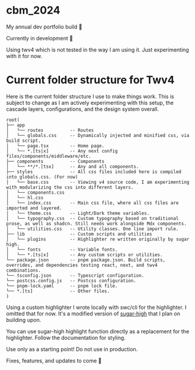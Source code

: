 # cbm_2024

My annual dev portfolio build 🫡

Currently in development 🚧

Using twv4 which is not tested in the way I am using it. Just experimenting with it for now.

# Current folder structure for Twv4

Here is the current folder structure I use to make things work. This is subject to change as I am actively experimenting with this setup, the cascade layers, configurations, and the design system overall. 

```
root(
├── app
│   └── routes          -- Routes
│   └── globals.css     -- Dynamically injected and minified css, via build script.
│   └── page.tsx        -- Home page.
│   └── *.[ts|x]        -- Any next config files/components/middleware/etc.
├── components          -- Components
│   └── **/*.[tsx]      -- Any and all components.
├── styles              -- All css files included here is compiled into globals.css. (For now)
│   └── base.css        -- Viewing v4 source code, I am experimenting with modularizing the css into different layers.
│   └── components.css
│   └── hl.css
│   └── index.css       -- Main css file, where all css files are imported and layered.
│   └── theme.css       -- Light/Dark theme variables.
│   └── typography.css  -- Custom typography based on traditional prose, as well as shadcn. Still needs work alongside Mdx components.
│   └── utilities.css   -- Utility classes. One line import rule.
├── lib                 -- Custom scripts and utilities   
│   └── plugins         -- Highlighter re written originally by sugar high.
│   └── fonts           -- Variable fonts.
│   └── *.[ts|x]        -- Any custom scripts or utilities.    
└── package.json        -- pnpm package.json. Build scripts, overrides, and dependencies testing react, next, and twv4 combinations.
└── tsconfig.json       -- Typescript configuration.
└── postcss.config.js   -- Postcss configuration.
└── pnpm-lock.yaml      -- pnpm lock file.
└── *.[ts]              -- Other files.
)
```

Using a custom highlighter I wrote locally with swc/cli for the highlighter. I omitted that for now. It's a modified version of [sugar-high](https://sugar-high.vercel.app/) that I plan on building upon.

You can use sugar-high highlight function directly as a replacement for the highlighter. Follow the documentation for styling.

Use only as a starting point! Do not use in production.

Fixes, features, and updates to come 🚀
